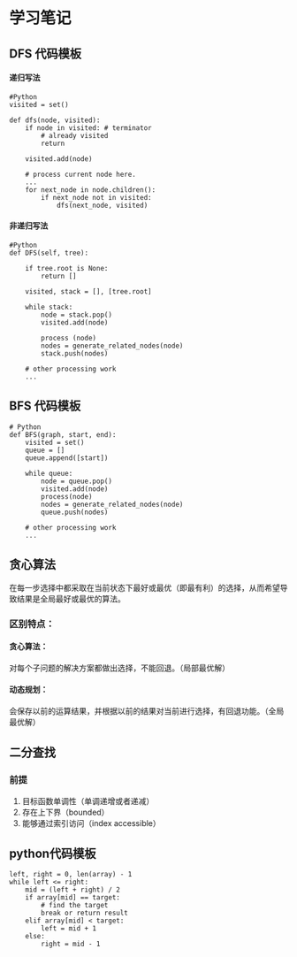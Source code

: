 # 学习笔记 #

## DFS 代码模板 ##

#### 递归写法 ####
    
    #Python
    visited = set() 
    
    def dfs(node, visited):
    	if node in visited: # terminator
    		# already visited 
    		return 
    
    	visited.add(node) 
    
    	# process current node here. 
    	...
    	for next_node in node.children(): 
    		if next_node not in visited: 
    			dfs(next_node, visited)

#### 非递归写法 ####

    
    #Python
    def DFS(self, tree): 
    
    	if tree.root is None: 
    		return [] 
    
    	visited, stack = [], [tree.root]
    
    	while stack: 
    		node = stack.pop() 
    		visited.add(node)
    
    		process (node) 
    		nodes = generate_related_nodes(node) 
    		stack.push(nodes) 
    
    	# other processing work 
    	...

## BFS 代码模板 ##
    
    # Python
    def BFS(graph, start, end):
    	visited = set()
    	queue = [] 
    	queue.append([start]) 

    	while queue: 
    		node = queue.pop() 
    		visited.add(node)
    		process(node) 
    		nodes = generate_related_nodes(node) 
    		queue.push(nodes)

    	# other processing work 
    	...

## 贪心算法 ##

在每一步选择中都采取在当前状态下最好或最优（即最有利）的选择，从而希望导致结果是全局最好或最优的算法。

### 区别特点： ###

#### 贪心算法： ####
对每个子问题的解决方案都做出选择，不能回退。（局部最优解）

#### 动态规划： ####
会保存以前的运算结果，并根据以前的结果对当前进行选择，有回退功能。（全局最优解）

## 二分查找 ##

### 前提 ###
1. 目标函数单调性（单调递增或者递减）
2. 存在上下界（bounded）
3. 能够通过索引访问（index accessible）

## python代码模板 ##

    left, right = 0, len(array) - 1
	while left <= right:
		mid = (left + right) / 2
		if array[mid] == target:
			# find the target
			break or return result
		elif array[mid] < target:
			left = mid + 1
		else:
			right = mid - 1